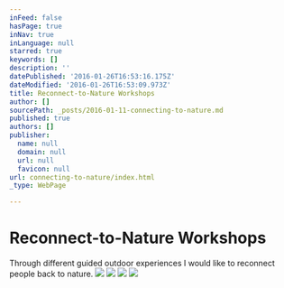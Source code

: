```yaml
---
inFeed: false
hasPage: true
inNav: true
inLanguage: null
starred: true
keywords: []
description: ''
datePublished: '2016-01-26T16:53:16.175Z'
dateModified: '2016-01-26T16:53:09.973Z'
title: Reconnect-to-Nature Workshops
author: []
sourcePath: _posts/2016-01-11-connecting-to-nature.md
published: true
authors: []
publisher:
  name: null
  domain: null
  url: null
  favicon: null
url: connecting-to-nature/index.html
_type: WebPage

---
```

# Reconnect-to-Nature Workshops

Through different guided outdoor experiences I would like to reconnect people back to nature. ![](https://the-grid-user-content.s3-us-west-2.amazonaws.com/005c636f-af41-46ce-9f86-16a5b55cbba9.jpg)
![](https://the-grid-user-content.s3-us-west-2.amazonaws.com/c081440d-40a1-472d-843e-99c80adc0be0.jpg)
![](https://the-grid-user-content.s3-us-west-2.amazonaws.com/1c2351b5-e59d-4a3f-9391-5ef3961376b8.jpg)
![](https://the-grid-user-content.s3-us-west-2.amazonaws.com/cb253c38-e978-48f9-845c-6cf80a48fc27.jpg)